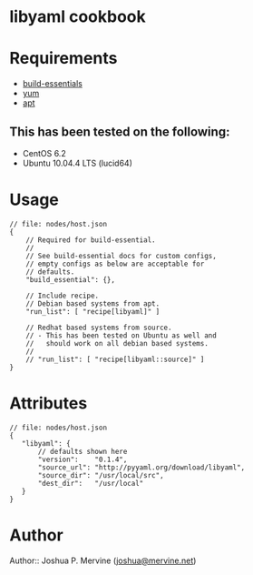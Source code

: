 # libyaml cookbook

# Requirements

* [build-essentials](http://community.opscode.com/cookbooks/build-essential)
* [yum](http://community.opscode.com/cookbooks/yum)
* [apt](http://community.opscode.com/cookbooks/apt)


## This has been tested on the following:

* CentOS 6.2
* Ubuntu 10.04.4 LTS (lucid64)

# Usage

    // file: nodes/host.json
    {
        // Required for build-essential.
        //
        // See build-essential docs for custom configs,
        // empty configs as below are acceptable for
        // defaults.
        "build_essential": {},

        // Include recipe.
        // Debian based systems from apt.
        "run_list": [ "recipe[libyaml]" ]

        // Redhat based systems from source.
        // - This has been tested on Ubuntu as well and
        //   should work on all debian based systems.
        //
        // "run_list": [ "recipe[libyaml::source]" ]
    }

# Attributes

    // file: nodes/host.json
    {
       "libyaml": {
           // defaults shown here
           "version":    "0.1.4",
           "source_url": "http://pyyaml.org/download/libyaml",
           "source_dir": "/usr/local/src",
           "dest_dir":   "/usr/local"
       }
    }

# Author

Author:: Joshua P. Mervine (<joshua@mervine.net>)
